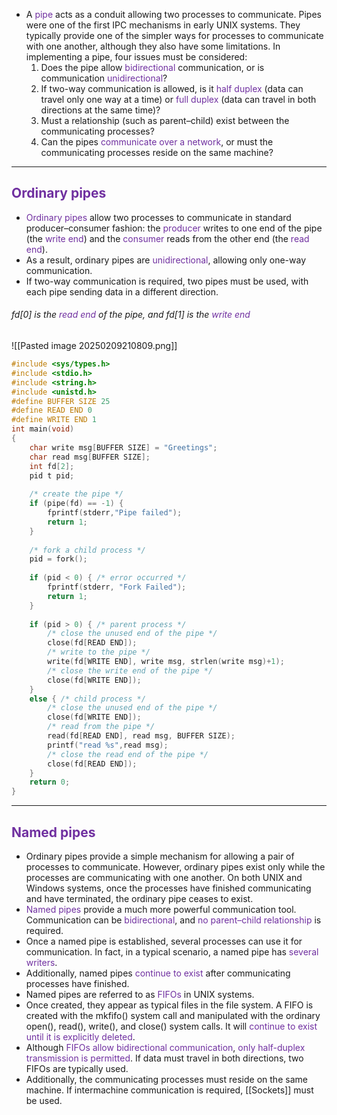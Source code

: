 
- A <span style="color:rgb(112, 48, 160)">pipe</span> acts as a conduit allowing two processes to communicate. Pipes were one of the first IPC mechanisms in early UNIX systems. They typically provide one of the simpler ways for processes to communicate with one another, although they also have some limitations. In implementing a pipe, four issues must be considered:
	1. Does the pipe allow <span style="color:rgb(112, 48, 160)">bidirectional</span> communication, or is communication <span style="color:rgb(112, 48, 160)">unidirectional</span>?
	2. If two-way communication is allowed, is it <span style="color:rgb(112, 48, 160)">half duplex</span> (data can travel only one way at a time) or <span style="color:rgb(112, 48, 160)">full duplex</span> (data can travel in both directions at the same time)?
	3. Must a relationship (such as parent–child) exist between the communicating processes?
	4. Can the pipes <span style="color:rgb(112, 48, 160)">communicate over a networ</span><span style="color:rgb(112, 48, 160)">k</span>, or must the communicating processes reside on the same machine?

---

## <span style="color:rgb(112, 48, 160)">Ordinary pipes</span>

- <span style="color:rgb(112, 48, 160)">Ordinary pipes</span> allow two processes to communicate in standard producer–consumer fashion: the <span style="color:rgb(112, 48, 160)">producer</span> writes to one end of the pipe (the <span style="color:rgb(112, 48, 160)">write end</span>) and the <span style="color:rgb(112, 48, 160)">consume</span><span style="color:rgb(112, 48, 160)">r</span> reads from the other end (the <span style="color:rgb(112, 48, 160)">read end</span>). 
- As a result, ordinary pipes are <span style="color:rgb(112, 48, 160)">unidirectional</span>, allowing only one-way communication. 
- If two-way communication is required, two pipes must be used, with each pipe sending data in a different direction.

###### fd\[0] is the <span style="color:rgb(112, 48, 160)">read end</span> of the pipe, and fd\[1] is the<span style="color:rgb(112, 48, 160)"> write end</span>
 ![[Pasted image 20250209210809.png]]


```C
#include <sys/types.h>
#include <stdio.h>
#include <string.h>
#include <unistd.h>
#define BUFFER SIZE 25
#define READ END 0
#define WRITE END 1
int main(void)
{
	char write msg[BUFFER SIZE] = "Greetings";
	char read msg[BUFFER SIZE];
	int fd[2];
	pid t pid;
	
	/* create the pipe */
	if (pipe(fd) == -1) {
		fprintf(stderr,"Pipe failed");
		return 1;
	}
	
	/* fork a child process */
	pid = fork();
	
	if (pid < 0) { /* error occurred */
		fprintf(stderr, "Fork Failed");
		return 1;
	}
	
	if (pid > 0) { /* parent process */
		/* close the unused end of the pipe */
		close(fd[READ END]);
		/* write to the pipe */
		write(fd[WRITE END], write msg, strlen(write msg)+1);
		/* close the write end of the pipe */
		close(fd[WRITE END]);
	}
	else { /* child process */
		/* close the unused end of the pipe */
		close(fd[WRITE END]);
		/* read from the pipe */
		read(fd[READ END], read msg, BUFFER SIZE);
		printf("read %s",read msg);
		/* close the read end of the pipe */
		close(fd[READ END]);
	}
	return 0;
}
```


--- 

## <span style="color:rgb(112, 48, 160)">Named pipes</span>

- Ordinary pipes provide a simple mechanism for allowing a pair of processes to communicate. However, ordinary pipes exist only while the processes are communicating with one another. On both UNIX and Windows systems, once the processes have finished communicating and have terminated, the ordinary pipe ceases to exist.
- <span style="color:rgb(112, 48, 160)">Named pipes</span> provide a much more powerful communication tool. Communication can be <span style="color:rgb(112, 48, 160)">bidirectional</span>, and <span style="color:rgb(112, 48, 160)">no parent–child</span> <span style="color:rgb(112, 48, 160)">relationship</span> is required.
- Once a named pipe is established, several processes can use it for communication. In fact, in a typical scenario, a named pipe has <span style="color:rgb(112, 48, 160)">several writers</span>. 
- Additionally, named pipes <span style="color:rgb(112, 48, 160)">continue to exist</span> after communicating processes have finished.
- Named pipes are referred to as <span style="color:rgb(112, 48, 160)">FIFOs</span> in UNIX systems. 
- Once created, they appear as typical files in the file system. A FIFO is created with the mkfifo() system call and manipulated with the ordinary open(), read(), write(), and close() system calls. It will <span style="color:rgb(112, 48, 160)">continue to exist until it is explicitly deleted</span>.
- Although <span style="color:rgb(112, 48, 160)">FIFOs allow bidirectional communication</span>, <span style="color:rgb(112, 48, 160)">only half-duplex transmission is permitted</span>. If data must travel in both directions, two FIFOs are typically used. 
- Additionally, the communicating processes must reside on the same machine. If intermachine communication is required, [[Sockets]] must be used.